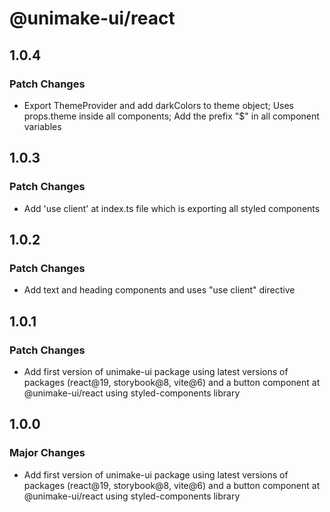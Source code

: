 # @unimake-ui/react

## 1.0.4

### Patch Changes

- Export ThemeProvider and add darkColors to theme object; Uses props.theme inside all components; Add the prefix "$" in all component variables

## 1.0.3

### Patch Changes

- Add 'use client' at index.ts file which is exporting all styled components

## 1.0.2

### Patch Changes

- Add text and heading components and uses "use client" directive

## 1.0.1

### Patch Changes

- Add first version of unimake-ui package using latest versions of packages (react@19, storybook@8, vite@6) and a button component at @unimake-ui/react using styled-components library

## 1.0.0

### Major Changes

- Add first version of unimake-ui package using latest versions of packages (react@19, storybook@8, vite@6) and a button component at @unimake-ui/react using styled-components library
